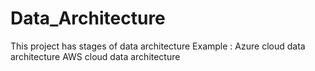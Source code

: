 # Data_Architecture
This project has stages of data architecture
Example : Azure cloud data architecture
          AWS cloud data architecture

